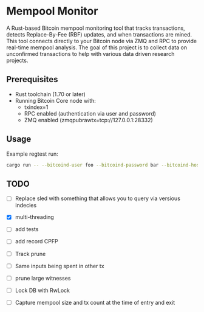 # Mempool Monitor

A Rust-based Bitcoin mempool monitoring tool that tracks transactions, detects Replace-By-Fee (RBF) updates, and when transactions are mined. This tool connects directly to your Bitcoin node via ZMQ and RPC to provide real-time mempool analysis.
The goal of this project is to collect data on unconfirmed transactions to help with various data driven research projects.

## Prerequisites

- Rust toolchain (1.70 or later)
- Running Bitcoin Core node with:
  - txindex=1
  - RPC enabled (authentication via user and password)
  - ZMQ enabled (zmqpubrawtx=tcp://127.0.0.1:28332)

## Usage

Example regtest run:

```bash
cargo run -- --bitcoind-user foo --bitcoind-password bar --bitcoind-host "127.0.0.1" --bitcoind-rpc-port 18443 --bitcoind-zmq-port 28373
```

## TODO

- [ ] Replace sled with something that allows you to query via versious indecies
- [X] multi-threading
- [ ] add tests
- [ ] add record CPFP
- [ ] Track prune
- [ ] Same inputs being spent in other tx
- [ ] prune large witnesses
- [ ] Lock DB with RwLock
- [ ] Capture mempool size and tx count at the time of entry and exit

